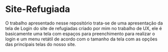 # Site-Refugiada

O trabalho apresentado nesse repositório trata-se de uma apresentação da tela de Login do site de refugiadas criado por mim no trabalho de UX, ele é basicamente uma tela com espaços para preenchimento para realizar o login e um menu retátil de acordo com o tamanho da tela com as opções das principais telas do nosso site. 
